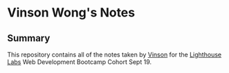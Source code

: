 # Vinson Wong's Notes
## Summary 
This repository contains all of the notes taken by [Vinson](https://github.com/kruciall) for the [Lighthouse Labs](https://www.lighthouselabs.ca/) Web Development Bootcamp Cohort Sept 19.
